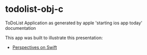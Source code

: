 todolist-obj-c
==============

ToDoList Application as generated by apple 'starting ios app today' documentation

This app was built to illustrate this presentation:

- [Perspectives on Swift](http://edeleastar.github.io/design-patterns/topic13/index.html)
